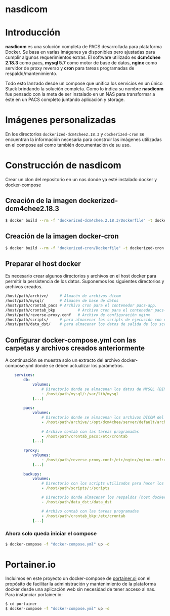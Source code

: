 # nasdicom

# Introducción

**nasdicom** es una solución completa de PACS desarrollada para plataforma Docker. Se basa en varias imágenes ya disponibles pero ajustadas para cumplir algunos requerimientos extras.
El software utilizado es **dcm4chee 2.18.3** como pacs, **mysql 5.7** como motor de base de datos, **nginx** como servidor de proxy reverso y **cron** para tareas programadas de respaldo/mantenimiento.

 Todo esto lanzado desde un compose que unifica los servicios en un único Stack brindando la solución completa. Como lo indica su nombre **nasdicom** fue pensado con la meta de ser instalado en un NAS para transformar a éste en un PACS completo juntando aplicación y storage.

# Imágenes personalizadas
En los directorios `dockerized-dcm4chee2.18.3` y `dockerized-cron` se encuentran la información necesaria para construir las imágenes utilizadas en el compose así como también documentación de su uso.

# Construcción de nasdicom

Crear un clon del repositorio en un nas donde ya esté instalado docker y docker-compose

## Creación de la imagen dockerized-dcm4chee2.18.3

```bash
$ docker build --rm -f "dockerized-dcm4chee.2.18.3/Dockerfile" -t dockerized-dcm4chee.2.18.3:v1.0 "dockerized-dcm4chee.2.18.3"
```

## Creación de la imagen docker-cron

```bash
$ docker build --rm -f "dockerized-cron/Dockerfile" -t dockerized-cron:v1.0 "dockerized-cron"
```

## Preparar el host docker
Es necesario crear algunos directorios y archivos en el host docker para permitir la persistencia de los datos. Suponemos los siguientes directorios y archivos creados.
```bash
/host/path/archive/     # Almacén de archivos dicom
/host/path/mysql/       # Almacén de base de datos
/host/path/crontab_pacs # Archivo cron para el contenedor pacs-app.
/host/path/crontab_bkp          # Archivo cron para el contenedor pacs-bkp
/host/path/reverse-proxy.conf   # Archivo de configuración nginx
/host/path/scripts/     # para almacenar los scripts de ejecución con dockerized-cron
/host/path/data_dst/    # para almacenar los datos de salida de los scripts de dockerized-cron
```

## Configurar docker-compose.yml con las carpetas y archivos creados anteriormente
A continuación se muestra solo un extracto del archivo docker-compose.yml donde se deben actualizar los parámetros.
```yml
    services:
        db:
            volumes:
                # Directorio donde se almacenan los datos de MYSQL (BIND MOUNT)
                - /host/path/mysql/:/var/lib/mysql
            [...]
        
        pacs:
            volumes:
                # Directorio donde se almacenan los archivos DICOM del PACS (BIND MOUNT)
                - /host/path/archive/:/opt/dcm4chee/server/default/archive
          
                # Archivo contab con las tareas programadas
                - /host/path/crontab_pacs:/etc/crontab
            [...]
        
        rproxy:
            volumes:
                - /host/path/reverse-proxy.conf:/etc/nginx/nginx.conf:ro 
            [...]
            
        backups:
            volumes: 
                # Directorio con los scripts utilizados para hacer los respaldos
                - /host/path/scripts/:/scripts

                # Directorio donde almacenar los respaldos (host docker)
                - /host/path/data_dst:/data_dst

                # Archivo contab con las tareas programadas
                - /host/path/crontab_bkp:/etc/crontab
            [...]
```

### Ahora solo queda iniciar el compose

```bash
$ docker-compose -f "docker-compose.yml" up -d 
```

# Portainer.io
Incluimos en este proyecto un docker-compose de [portainer.oi](https://www.portainer.io/) con el propósito de facilitar la administración y mantenimiento de la plataforma docker desde una aplicación web sin necesidad de tener acceso al nas. Para instanciar portainer.io:
```bash
$ cd portainer
$ docker-compose -f "docker-compose.yml" up -d 
```